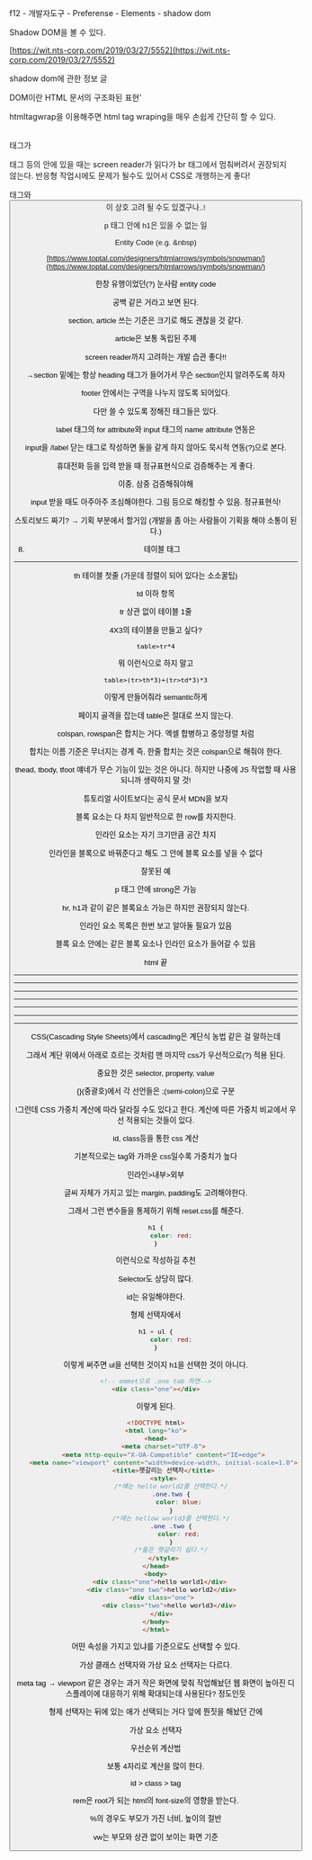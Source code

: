 f12 - 개발자도구 - Preferense - Elements - shadow dom 

Shadow DOM을 볼 수 있다.

[https://wit.nts-corp.com/2019/03/27/5552](https://wit.nts-corp.com/2019/03/27/5552)

shadow dom에 관한 정보 글

DOM이란 HTML 문서의 구조화된 표현'

htmltagwrap을 이용해주면 html tag wraping을 매우 손쉽게 간단히 할 수 있다.

<br> 태그가 <p> 태그 등의 안에 있을 때는 screen reader가 읽다가 br 태그에서 멈춰버려서 권장되지 않는다. 반응형 작업시에도 문제가 될수도 있어서 CSS로 개행하는게 좋다!

<a> 태그와 <button>이 상호 고려 될 수도 있겠구나..!

p 태그 안에 h1은 있을 수 없는 일

Entity Code (e.g. &nbsp)

[https://www.toptal.com/designers/htmlarrows/symbols/snowman/](https://www.toptal.com/designers/htmlarrows/symbols/snowman/)

한창 유행이었던(?) 눈사람 entity code

공백 같은 거라고 보면 된다.

section, article 쓰는 기준은 크기로 해도 괜찮을 것 같다.

article은 보통 독립된 주제

screen reader까지 고려하는 개발 습관 좋다!!

→section 밑에는 항상 heading 태그가 들어가서 무슨 section인지 알려주도록 하자

footer 안에서는 구역을 나누지 않도록 되어있다.

다만 쓸 수 있도록 정해진 태그들은 있다.

label 태그의 for attribute와 input 태그의 name attribute 연동은

input을 /label 닫는 태그로 작성하면 둘을 같게 하지 않아도 묵시적 연동(?)으로 본다.

휴대전화 등을 입력 받을 때 정규표현식으로 검증해주는 게 좋다.

이중, 삼중 검증해줘야해

input 받을 때도 아주아주 조심해야한다. 그림 등으로 해킹할 수 있음. 정규표현식!

스토리보드 짜기? → 기획 부분에서 할거임 (개발을 좀 아는 사람들이 기획을 해야 소통이 된다.)

8. 테이블 태그

---

th 테이블 첫줄 (가운데 정렬이 되어 있다는 소소꿀팁)

td 이하 항목

tr 상관 없이 테이블 1줄

4X3의 테이블을 만들고 싶다?

```html
table>tr*4
```

뭐 이런식으로 하지 말고

```html
table>(tr>th*3)+(tr>td*3)*3
```

이렇게 만들어줘라 semantic하게

페이지 골격을 잡는데 table은 절대로 쓰지 않는다.

colspan, rowspan은 합치는 거다.  엑셀 합병하고 중앙정렬 처럼

합치는 이름 기준은 무너지는 경계 즉, 한줄 합치는 것은 colspan으로 해줘야 한다.

thead, tbody, tfoot 얘네가 무슨 기능이 있는 것은 아니다. 하지만 나중에 JS 작업할 때 사용되니까 생략하지 말 것!

튜토리얼 사이트보다는 공식 문서 MDN을 보자

블록 요소는 다 차지 일반적으로 한 row를 차지한다.

인라인 요소는 자기 크기만큼 공간 차지

인라인을 블록으로 바꿔준다고 해도 그 안에 블록 요소를 넣을 수 없다

잘못된 예

p 태그 안에 strong은 가능

hr, h1과 같이 같은 블록요소 가능은 하지만 권장되지 않는다.

인라인 요소 목록은 한번 보고 알아둘 필요가 있음

블록 요소 안에는 같은 블록 요소나 인라인 요소가 들어갈 수 있음

html 끝

---

---

---

---

---

---

---

CSS(Cascading Style Sheets)에서 cascading은 계단식 농법 같은 걸 말하는데

그래서 계단 위에서 아래로 흐르는 것처럼 맨 마지막 css가 우선적으로(?) 적용 된다.

중요한 것은 selector, property, value

{}(중괄호)에서 각 선언들은 ;(semi-colon)으로 구분

!그런데 CSS 가중치 계산에 따라 달라질 수도 있다고 한다. 계산에 따른 가중치 비교에서 우선 적용되는 것들이 있다.

id, class등을 통한 css 계산

기본적으로는 tag와 가까운 css일수록 가중치가 높다

인라인>내부>외부

글씨 자체가 가지고 있는 margin, padding도 고려해야한다.

그래서 그런 변수들을 통제하기 위해 reset.css를 해준다.

```css
h1 {
		color: red;
}
```

이런식으로 작성하길 추천

 Selector도 상당히 많다.

id는 유일해야한다.

형제 선택자에서

```css
h1 + ul {
		color: red;
}
```

이렇게 써주면 ul을 선택한 것이지 h1을 선택한 것이 아니다.

```html
<!-- emmet으로 .one tab 하면-->
<div class="one"></div>
```

이렇게 된다.

```html
<!DOCTYPE html>
<html lang="ko">
<head>
    <meta charset="UTF-8">
    <meta http-equiv="X-UA-Compatible" content="IE=edge">
    <meta name="viewport" content="width=device-width, initial-scale=1.0">
    <title>헷갈리는 선택자</title>
    <style>
        /*얘는 hello world2를 선택한다.*/
        .one.two {
            color: blue;
        }
        /*얘는 hellow world3를 선택한다.*/
        .one .two {
            color: red;
        }
        /*둘은 헷갈리기 쉽다.*/
    </style>
</head>
<body>
   <div class="one">hello world1</div> 
   <div class="one two">hello world2</div>
   <div class="one">
       <div class="two">hello world3</div>
   </div>
</body>
</html>
```

어떤 속성을 가지고 있냐를 기준으로도 선택할 수 있다.

가상 클래스 선택자와 가상 요소 선택자는 다르다.

meta tag → viewport 같은 경우는 과거 작은 화면에 맞춰 작업해놨던 웹 화면이 높아진 디스플레이에 대응하기 위해 확대되는데 사용된다? 정도인듯

형제 선택자는 뒤에 있는 애가 선택되는 거다 앞에 뭔짓을 해놨던 간에

가상 요소 선택자

우선순위 계산법

보통 4자리로 계산을 많이 한다.

id > class > tag

rem은 root가 되는 html의 font-size의 영향을 받는다.

%의 경우도 부모가 가진 너비, 높이의 절반

vw는 부모와 상관 없이 보이는 화면 기준